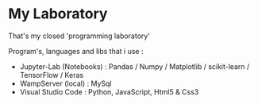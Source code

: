 # My Laboratory

That's my closed 'programming laboratory'

Program's, languages and libs that i use :

  - Jupyter-Lab (Notebooks) : Pandas / Numpy / Matplotlib / scikit-learn / TensorFlow / Keras
  - WampServer (local) : MySql
  - Visual Studio Code : Python, JavaScript, Html5 & Css3
